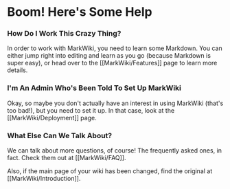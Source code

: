 Boom! Here's Some Help
======================

### How Do I Work This Crazy Thing?

In order to work with MarkWiki, you need to learn some Markdown. You can either
jump right into editing and learn as you go (because Markdown is super easy),
or head over to the [[MarkWiki/Features]] page to learn more details.

### I'm An Admin Who's Been Told To Set Up MarkWiki

Okay, so maybe you don't actually have an interest in using MarkWiki (that's
too bad!), but you need to set it up. In that case, look at the
[[MarkWiki/Deployment]] page.

### What Else Can We Talk About?

We can talk about more questions, of course! The frequently asked ones, in fact.
Check them out at [[MarkWiki/FAQ]].

Also, if the main page of your wiki has been changed, find the original at
[[MarkWiki/Introduction]].

